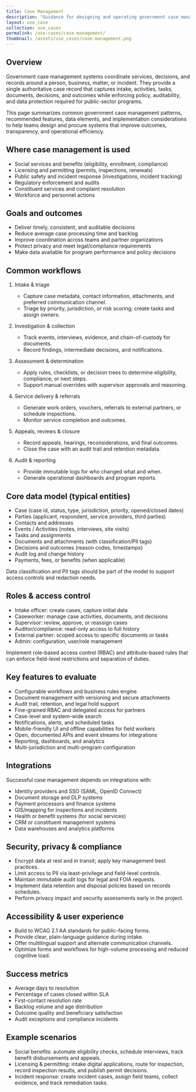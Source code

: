 ```yaml
---
title: Case Management
description: "Guidance for designing and operating government case management systems: workflows, data model, features, and implementation considerations."
layout: use_case
collection: use_cases
permalink: /use-cases/case-management/
thumbnail: /assets/use_cases/case-management.png
---
```


## Overview

Government case management systems coordinate services, decisions, and records around a person, business, matter, or incident. They provide a single authoritative case record that captures intake, activities, tasks, documents, decisions, and outcomes while enforcing policy, auditability, and data protection required for public-sector programs.

This page summarizes common government case management patterns, recommended features, data elements, and implementation considerations to help teams design and procure systems that improve outcomes, transparency, and operational efficiency.

## Where case management is used

- Social services and benefits (eligibility, enrollment, compliance)
- Licensing and permitting (permits, inspections, renewals)
- Public safety and incident response (investigations, incident tracking)
- Regulatory enforcement and audits
- Constituent services and complaint resolution
- Workforce and personnel actions

## Goals and outcomes

- Deliver timely, consistent, and auditable decisions
- Reduce average case processing time and backlog
- Improve coordination across teams and partner organizations
- Protect privacy and meet legal/compliance requirements
- Make data available for program performance and policy decisions

## Common workflows

1. Intake & triage
   - Capture case metadata, contact information, attachments, and preferred communication channel.
   - Triage by priority, jurisdiction, or risk scoring; create tasks and assign owners.

2. Investigation & collection
   - Track events, interviews, evidence, and chain-of-custody for documents.
   - Record findings, intermediate decisions, and notifications.

3. Assessment & determination
   - Apply rules, checklists, or decision trees to determine eligibility, compliance, or next steps.
   - Support manual overrides with supervisor approvals and reasoning.

4. Service delivery & referrals
   - Generate work orders, vouchers, referrals to external partners, or schedule inspections.
   - Monitor service completion and outcomes.

5. Appeals, reviews & closure
   - Record appeals, hearings, reconsiderations, and final outcomes.
   - Close the case with an audit trail and retention metadata.

6. Audit & reporting
   - Provide immutable logs for who changed what and when.
   - Generate operational dashboards and program reports.

## Core data model (typical entities)

- Case (case id, status, type, jurisdiction, priority, opened/closed dates)
- Parties (applicant, respondent, service providers, third parties)
- Contacts and addresses
- Events / Activities (notes, interviews, site visits)
- Tasks and assignments
- Documents and attachments (with classification/PII tags)
- Decisions and outcomes (reason codes, timestamps)
- Audit log and change history
- Payments, fees, or benefits (when applicable)

Data classification and PII tags should be part of the model to support access controls and redaction needs.

## Roles & access control

- Intake officer: create cases, capture initial data
- Caseworker: manage case activities, documents, and decisions
- Supervisor: review, approve, or reassign cases
- Auditor/compliance: read-only access to full history
- External partner: scoped access to specific documents or tasks
- Admin: configuration, user/role management

Implement role-based access control (RBAC) and attribute-based rules that can enforce field-level restrictions and separation of duties.

## Key features to evaluate

- Configurable workflows and business rules engine
- Document management with versioning and secure attachments
- Audit trail, retention, and legal hold support
- Fine-grained RBAC and delegated access for partners
- Case-level and system-wide search
- Notifications, alerts, and scheduled tasks
- Mobile-friendly UI and offline capabilities for field workers
- Open, documented APIs and event streams for integrations
- Reporting, dashboards, and analytics
- Multi-jurisdiction and multi-program configuration

## Integrations

Successful case management depends on integrations with:

- Identity providers and SSO (SAML, OpenID Connect)
- Document storage and DLP systems
- Payment processors and finance systems
- GIS/mapping for inspections and incidents
- Health or benefit systems (for social services)
- CRM or constituent management systems
- Data warehouses and analytics platforms

## Security, privacy & compliance

- Encrypt data at rest and in transit; apply key management best practices.
- Limit access to PII via least-privilege and field-level controls.
- Maintain immutable audit logs for legal and FOIA requests.
- Implement data retention and disposal policies based on records schedules.
- Perform privacy impact and security assessments early in the project.

## Accessibility & user experience

- Build to WCAG 2.1 AA standards for public-facing forms.
- Provide clear, plain-language guidance during intake.
- Offer multilingual support and alternate communication channels.
- Optimize forms and workflows for high-volume processing and reduced cognitive load.

## Success metrics

- Average days to resolution
- Percentage of cases closed within SLA
- First-contact resolution rate
- Backlog volume and age distribution
- Outcome quality and beneficiary satisfaction
- Audit exceptions and compliance incidents

## Example scenarios

- Social benefits: automate eligibility checks, schedule interviews, track benefit disbursements and appeals.
- Licensing & permitting: intake digital applications, route for inspection, record inspection results, and publish permit decisions.
- Incident response: create incident cases, assign field teams, collect evidence, and track remediation tasks.
